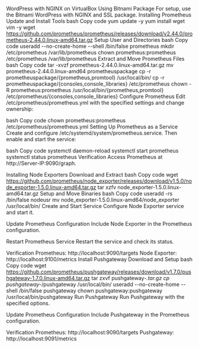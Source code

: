 WordPress with NGINX on VirtualBox
Using Bitnami Package
For setup, use the Bitnami WordPress with NGINX and SSL package.
Installing Prometheus
Update and Install Tools
bash
Copy code
yum update -y
yum install wget vim -y
wget https://github.com/prometheus/prometheus/releases/download/v2.44.0/prometheus-2.44.0.linux-amd64.tar.gz
Setup User and Directories
bash
Copy code
useradd --no-create-home --shell /bin/false prometheus
mkdir /etc/prometheus /var/lib/prometheus
chown prometheus:prometheus /etc/prometheus /var/lib/prometheus
Extract and Move Prometheus Files
bash
Copy code
tar -xvzf prometheus-2.44.0.linux-amd64.tar.gz
mv prometheus-2.44.0.linux-amd64 prometheuspackage
cp -r prometheuspackage/{prometheus,promtool} /usr/local/bin/
cp -r prometheuspackage/{consoles,console_libraries} /etc/prometheus
chown -R prometheus:prometheus /usr/local/bin/{prometheus,promtool} /etc/prometheus/{consoles,console_libraries}
Configure Prometheus
Edit /etc/prometheus/prometheus.yml with the specified settings and change ownership:

bash
Copy code
chown prometheus:prometheus /etc/prometheus/prometheus.yml
Setting Up Prometheus as a Service
Create and configure /etc/systemd/system/prometheus.service. Then enable and start the service:

bash
Copy code
systemctl daemon-reload
systemctl start prometheus
systemctl status prometheus
Verification
Access Prometheus at http://Server-IP:9090/graph.

Installing Node Exporters
Download and Extract
bash
Copy code
wget https://github.com/prometheus/node_exporter/releases/download/v1.5.0/node_exporter-1.5.0.linux-amd64.tar.gz
tar xzfv node_exporter-1.5.0.linux-amd64.tar.gz
Setup and Move Binaries
bash
Copy code
useradd -rs /bin/false nodeusr
mv node_exporter-1.5.0.linux-amd64/node_exporter /usr/local/bin/
Create and Start Service
Configure Node Exporter service and start it.

Update Prometheus Configuration
Include Node Exporter in the Prometheus configuration.

Restart Prometheus Service
Restart the service and check its status.

Verification
Prometheus: http://localhost:9090/targets
Node Exporter: http://localhost:9100/metrics
Install Pushgateway
Download and Setup
bash
Copy code
wget https://github.com/prometheus/pushgateway/releases/download/v1.7.0/pushgateway-1.7.0.linux-amd64.tar.gz
tar zxvf pushgateway-*.tar.gz
cp pushgateway-*/pushgateway /usr/local/bin/
useradd --no-create-home --shell /bin/false pushgateway
chown pushgateway:pushgateway /usr/local/bin/pushgateway
Run Pushgateway
Run Pushgateway with the specified options.

Update Prometheus Configuration
Include Pushgateway in the Prometheus configuration.

Verification
Prometheus: http://localhost:9090/targets
Pushgateway: http://localhost:9091/metrics
